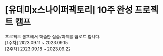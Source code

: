 # [유데미x스나이퍼팩토리] 10주 완성 프로젝트 캠프
프로젝트 캠프에서 학습한 실습/과제를 업로드 합니다.<br>
[1주차] 2023.09.11 ~ 2023.09.15<br>
[2주차] 2023.09.18 ~ 2023.09.22<br>
